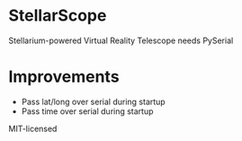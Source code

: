 # StellarScope
Stellarium-powered Virtual Reality Telescope
needs PySerial

Improvements
============
 - Pass lat/long over serial during startup
 - Pass time over serial during startup

MIT-licensed
